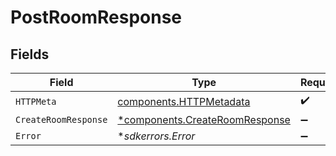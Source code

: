 # PostRoomResponse


## Fields

| Field                                                                           | Type                                                                            | Required                                                                        | Description                                                                     |
| ------------------------------------------------------------------------------- | ------------------------------------------------------------------------------- | ------------------------------------------------------------------------------- | ------------------------------------------------------------------------------- |
| `HTTPMeta`                                                                      | [components.HTTPMetadata](../../models/components/httpmetadata.md)              | :heavy_check_mark:                                                              | N/A                                                                             |
| `CreateRoomResponse`                                                            | [*components.CreateRoomResponse](../../models/components/createroomresponse.md) | :heavy_minus_sign:                                                              | Success                                                                         |
| `Error`                                                                         | **sdkerrors.Error*                                                              | :heavy_minus_sign:                                                              | Error                                                                           |